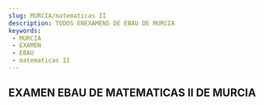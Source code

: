 ```yaml
---
slug: MURCIA/matematicas II
description: TODOS ENEXAMENS DE EBAU DE MURCIA
keywords:
 - MURCIA
 - EXAMEN
 - EBAU
 - matematicas II
---
```

## EXAMEN EBAU DE MATEMATICAS II DE MURCIA
